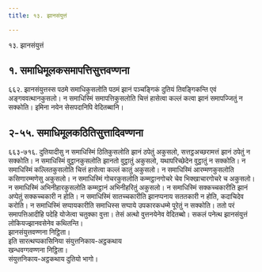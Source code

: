 ```yaml
---
title: १३. झानसंयुत्तं

---
```

१३. झानसंयुत्तं  


## १. समाधिमूलकसमापत्तिसुत्तवण्णना

६६२. झानसंयुत्तस्स पठमे समाधिकुसलोति पठमं झानं पञ्‍चङ्गिकं दुतियं तिवङ्गिकन्ति एवं अङ्गववत्थानकुसलो। न समाधिस्मिं समापत्तिकुसलोति चित्तं हासेत्वा कल्‍लं कत्वा झानं समापज्‍जितुं न सक्‍कोति। इमिना नयेन सेसपदानिपि वेदितब्बानि।  


## २-५५. समाधिमूलकठितिसुत्तादिवण्णना

६६३-७१६. दुतियादीसु न समाधिस्मिं ठितिकुसलोति झानं ठपेतुं अकुसलो, सत्तट्ठअच्छरामत्तं झानं ठपेतुं न सक्‍कोति। न समाधिस्मिं वुट्ठानकुसलोति झानतो वुट्ठातुं अकुसलो, यथापरिच्छेदेन वुट्ठातुं न सक्‍कोति। न समाधिस्मिं कल्‍लितकुसलोति चित्तं हासेत्वा कल्‍लं कातुं अकुसलो। न समाधिस्मिं आरम्मणकुसलोति कसिणारम्मणेसु अकुसलो। न समाधिस्मिं गोचरकुसलोति कम्मट्ठानगोचरे चेव भिक्खाचारगोचरे च अकुसलो। न समाधिस्मिं अभिनीहारकुसलोति कम्मट्ठानं अभिनीहरितुं अकुसलो। न समाधिस्मिं सक्‍कच्‍चकारीति झानं अप्पेतुं सक्‍कच्‍चकारी न होति। न समाधिस्मिं सातच्‍चकारीति झानप्पनाय सततकारी न होति, कदाचिदेव करोति। न समाधिस्मिं सप्पायकारीति समाधिस्स सप्पाये उपकारकधम्मे पूरेतुं न सक्‍कोति। ततो परं समापत्तिआदीहि पदेहि योजेत्वा चतुक्‍का वुत्ता। तेसं अत्थो वुत्तनयेनेव वेदितब्बो। सकलं पनेत्थ झानसंयुत्तं लोकियज्झानवसेनेव कथितन्ति।  
झानसंयुत्तवण्णना निट्ठिता।  
इति सारत्थप्पकासिनिया संयुत्तनिकाय-अट्ठकथाय  
खन्धवग्गवण्णना निट्ठिता।  
संयुत्तनिकाय-अट्ठकथाय दुतियो भागो।  